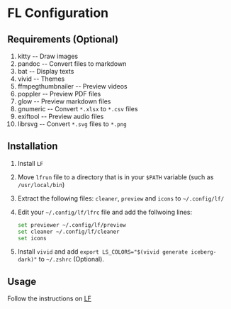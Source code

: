 # FL Configuration

## Requirements (Optional)

1. kitty -- Draw images
2. pandoc -- Convert files to markdown
3. bat -- Display texts
4. vivid -- Themes
5. ffmpegthumbnailer -- Preview videos
6. poppler -- Preview PDF files
7. glow -- Preview markdown files
8. gnumeric -- Convert `*.xlsx` to `*.csv` files
9. exiftool -- Preview audio files
10. librsvg -- Convert `*.svg` files to `*.png`

## Installation

1. Install `LF`
2. Move `lfrun` file to a directory that is in your `$PATH` variable (such as
   `/usr/local/bin`)
3. Extract the following files: `cleaner`, `preview` and `icons` to
   `~/.config/lf/`
4. Edit your `~/.config/lf/lfrc` file and add the follwoing lines:

   ```bash
   set previewer ~/.config/lf/preview
   set cleaner ~/.config/lf/cleaner
   set icons
   ```

5. Install `vivid` and add
   `export LS_COLORS="$(vivid generate iceberg-dark)"` to `~/.zshrc`
   (Optional).

## Usage

Follow the instructions on [LF](https://pkg.go.dev/github.com/gokcehan/lf#readme-usage)
